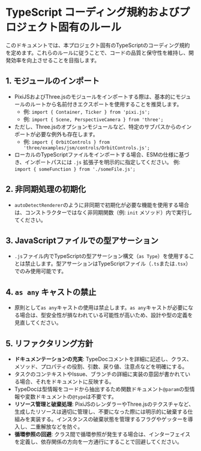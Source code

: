 # TypeScript コーディング規約およびプロジェクト固有のルール

このドキュメントでは、本プロジェクト固有のTypeScriptのコーディング規約を定めます。これらのルールに従うことで、コードの品質と保守性を維持し、開発効率を向上させることを目指します。

## 1. モジュールのインポート

- PixiJSおよびThree.jsのモジュールをインポートする際は、基本的にモジュールのルートから名前付きエクスポートを使用することを推奨します。
  - 例: `import { Container, Ticker } from 'pixi.js';`
  - 例: `import { Scene, PerspectiveCamera } from 'three';`
- ただし、Three.jsのオプションモジュールなど、特定のサブパスからのインポートが必要な例外も存在します。
  - 例: `import { OrbitControls } from 'three/examples/jsm/controls/OrbitControls.js';`
- ローカルのTypeScriptファイルをインポートする場合、ESMの仕様に基づき、インポートパスには `.js` 拡張子を明示的に指定してください。 例: `import { someFunction } from './someFile.js';`

## 2. 非同期処理の初期化

- `autoDetectRenderer`のように非同期で初期化が必要な機能を使用する場合は、コンストラクターではなく非同期関数（例: `init` メソッド）内で実行してください。

## 3. JavaScriptファイルでの型アサーション

- `.js`ファイル内でTypeScriptの型アサーション構文（`as Type`）を使用することは禁止します。型アサーションはTypeScriptファイル（`.ts`または`.tsx`）でのみ使用可能です。

## 4. `as any` キャストの禁止

- 原則として`as any`キャストの使用は禁止します。`as any`キャストが必要になる場合は、型安全性が損なわれている可能性が高いため、設計や型の定義を見直してください。

## 5. リファクタリング方針

- **ドキュメンテーションの充実**: TypeDocコメントを詳細に記述し、クラス、メソッド、プロパティの役割、引数、戻り値、注意点などを明確にする。
- タスクのコンテキストやIssue、ブランチの詳細に実装の意図が書かれている場合、それをドキュメントに反映する。
- TypeDocは型情報をコードから抽出するため関数ドキュメント`@param`の型情報や変数ドキュメントの`@type`は不要です。
- **リソース管理と破棄処理**: PixiJSのレンダラーやThree.jsのテクスチャなど、生成したリソースは適切に管理し、不要になった際には明示的に破棄する仕組みを実装する。インスタンスの破棄状態を管理するフラグやゲッターを導入し、二重解放などを防ぐ。
- **循環参照の回避**: クラス間で循環参照が発生する場合は、インターフェイスを定義し、依存関係の方向を一方通行にすることで回避してください。
